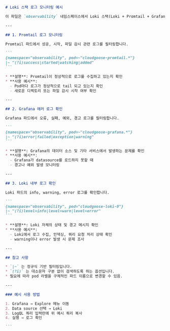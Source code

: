 ````markdown
# Loki 스택 로그 모니터링 예시

이 파일은 `observability` 네임스페이스에서 Loki 스택(Loki + Promtail + Grafana)을 사용하여 로그를 조회할 수 있는 LogQL 예시를 제공합니다.

---

## 1. Promtail 로그 모니터링

Promtail 파드에서 성공, 시작, 파일 감시 관련 로그를 필터링합니다.

```
{namespace="observability", pod=~"cloudgoose-promtail.*"} 
|~ "(?i)success|started|watching|added"
```

* **설명**: Promtail이 정상적으로 로그를 수집하고 있는지 확인
* **사용 예시**:
  - Pod마다 로그가 정상적으로 tail 되고 있는지 확인
  - 새로운 디렉토리 또는 파일 감시 시작 여부 확인

---

## 2. Grafana 에러 로그 확인

Grafana 파드에서 오류, 실패, 예외, 경고 로그를 필터링합니다.

```
{namespace="observability", pod=~"cloudgoose-grafana.*"} 
|~ "(?i)error|failed|exception|warning"
```

* **설명**: Grafana의 데이터 소스 및 기타 서비스에서 발생하는 문제를 확인
* **사용 예시**:
  - Grafana가 datasource를 로드하지 못할 때
  - 경고나 예외 발생 모니터링

---

## 3. Loki 내부 로그 확인

Loki 파드의 info, warning, error 로그를 확인합니다.

```
{namespace="observability", pod="cloudgoose-loki-0"} 
|~ "(?i)level=info|level=warn|level=error"
```

* **설명**: Loki 자체의 상태 및 경고 메시지 확인
* **사용 예시**:
  - Loki에서 로그 수집, 인덱싱, 쿼리 요청 처리 상태 확인
  - warning이나 error 발생 시 문제 조사

---

## 참고 사항

* `|~` 는 정규식 기반 필터링입니다.
* `(?i)` 는 대소문자 구분 없이 검색하도록 하는 옵션입니다.
* 필요에 따라 pod 라벨을 구체적인 파드 이름으로 변경할 수 있음.

---

### 예시 사용 방법

1. Grafana → Explore 메뉴 이동
2. Data source 선택 → Loki
3. LogQL 쿼리 입력란에 위 예시 쿼리 복사
4. 실행 → 로그 확인

```

